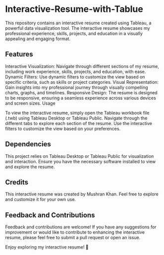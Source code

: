 # Interactive-Resume-with-Tablue

This repository contains an interactive resume created using Tableau, a powerful data visualization tool. The interactive resume showcases my professional experience, skills, projects, and education in a visually appealing and engaging format.

## Features

Interactive Visualization: Navigate through different sections of my resume, including work experience, skills, projects, and education, with ease.
Dynamic Filters: Use dynamic filters to customize the view based on specific criteria, such as skills or project categories.
Visual Representation: Gain insights into my professional journey through visually compelling charts, graphs, and timelines.
Responsive Design: The resume is designed to be responsive, ensuring a seamless experience across various devices and screen sizes.
Usage

To view the interactive resume, simply open the Tableau workbook file (.twb) using Tableau Desktop or Tableau Public. Navigate through the different tabs to explore each section of the resume. Use the interactive filters to customize the view based on your preferences.

## Dependencies

This project relies on Tableau Desktop or Tableau Public for visualization and interaction. Ensure you have the necessary software installed to view and explore the resume.

## Credits

This interactive resume was created by Mushran Khan. Feel free to explore and customize it for your own use.

## Feedback and Contributions

Feedback and contributions are welcome! If you have any suggestions for improvement or would like to contribute to enhancing the interactive resume, please feel free to submit a pull request or open an issue.

Enjoy exploring my interactive resume! 🚀
